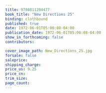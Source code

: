 ```yaml
---
title: 9780811204477
book_title: "New Directions 25"
binding: clothbound
published: true
date: 1972-06-01T05:00:08-04:00
publication_date: 1972-06-01T05:00:08-04:00
show_in_forthcoming: false
contributors:

cover_image_path: New_Directions_25.jpg
forsale: false
saleprice:
shipping_charge:
price_us: 9.25
price_cn:
trim_size:
page_count:
---
```


